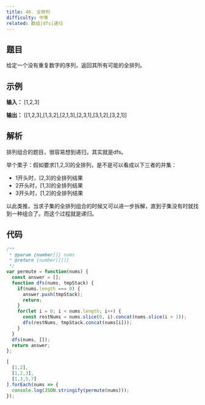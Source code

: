 ```yaml
---
title: 46. 全排列
difficulty: 中等
related: 数组|dfs|递归
---
```


## 题目

给定一个没有重复数字的序列，返回其所有可能的全排列。

## 示例

**输入：** [1,2,3]

**输出：** [[1,2,3],[1,3,2],[2,1,3],[2,3,1],[3,1,2],[3,2,1]]

## 解析

排列组合的题目，很容易想到递归，其实就是dfs。

举个栗子：假如要求[1,2,3]的全排列，是不是可以看成以下三者的并集：

- 1开头时，[2,3]的全排列结果
- 2开头时，[1,3]的全排列结果
- 3开头时，[1,2]的全排列结果

以此类推，当求子集的全排列组合的时候又可以进一步拆解，直到子集没有时就找到一种组合了。而这个过程就是递归。

## 代码

```javascript
/**
 * @param {number[]} nums
 * @return {number[][]}
 */
var permute = function(nums) {
  const answer = [];
  function dfs(nums, tmpStack) {
    if(nums.length === 0) {
      answer.push(tmpStack);
      return;
    }
    for(let i = 0; i < nums.length; i++) {
      const restNums = nums.slice(0, i).concat(nums.slice(i + 1));
      dfs(restNums, tmpStack.concat(nums[i]));
    }
  }
  dfs(nums, []);
  return answer;
};

[
  [1,2],
  [1,2,3],
  [1,3,5,7]
].forEach(nums => {
  console.log(JSON.stringify(permute(nums)));
});
```